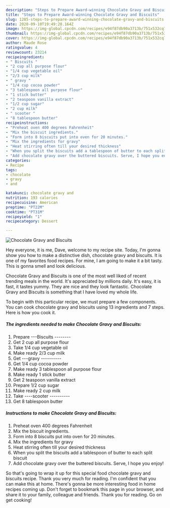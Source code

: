 ```yaml
---
description: "Steps to Prepare Award-winning Chocolate Gravy and Biscuits"
title: "Steps to Prepare Award-winning Chocolate Gravy and Biscuits"
slug: 1285-steps-to-prepare-award-winning-chocolate-gravy-and-biscuits
date: 2020-09-10T19:49:28.164Z
image: https://img-global.cpcdn.com/recipes/e94f87db90a3713b/751x532cq70/chocolate-gravy-and-biscuits-recipe-main-photo.jpg
thumbnail: https://img-global.cpcdn.com/recipes/e94f87db90a3713b/751x532cq70/chocolate-gravy-and-biscuits-recipe-main-photo.jpg
cover: https://img-global.cpcdn.com/recipes/e94f87db90a3713b/751x532cq70/chocolate-gravy-and-biscuits-recipe-main-photo.jpg
author: Maude Rose
ratingvalue: 4
reviewcount: 23214
recipeingredient:
- " Biscuits "
- "2 cup all purpose flour"
- "1/4 cup vegetable oil"
- "2/3 cup milk"
- " gravy "
- "1/4 cup cocoa powder"
- "3 tablespoon all purpose flour"
- "1 stick butter"
- "2 teaspoon vanilla extract"
- "1/2 cup sugar"
- "2 cup milk"
- " scooter "
- "8 tablespoon butter"
recipeinstructions:
- "Preheat oven 400 degrees Fahrenheit"
- "Mix the biscuit ingredients."
- "Form into 8 biscuits put into oven for 20 minutes."
- "Mix the ingredients for gravy"
- "Heat stirring often till your desired thickness"
- "When you split the biscuits add a tablespoon of butter to each split biscuit"
- "Add chocolate gravy over the buttered biscuits. Serve, I hope you enjoy!"
categories:
- Recipe
tags:
- chocolate
- gravy
- and

katakunci: chocolate gravy and 
nutrition: 193 calories
recipecuisine: American
preptime: "PT22M"
cooktime: "PT31M"
recipeyield: "1"
recipecategory: Dessert

---
```



![Chocolate Gravy and Biscuits](https://img-global.cpcdn.com/recipes/e94f87db90a3713b/751x532cq70/chocolate-gravy-and-biscuits-recipe-main-photo.jpg)

Hey everyone, it is me, Dave, welcome to my recipe site. Today, I'm gonna show you how to make a distinctive dish, chocolate gravy and biscuits. It is one of my favorites food recipes. For mine, I am going to make it a bit tasty. This is gonna smell and look delicious.

Chocolate Gravy and Biscuits is one of the most well liked of recent trending meals in the world. It's appreciated by millions daily. It's easy, it is fast, it tastes yummy. They are nice and they look fantastic. Chocolate Gravy and Biscuits is something that I have loved my whole life.




To begin with this particular recipe, we must prepare a few components. You can cook chocolate gravy and biscuits using 13 ingredients and 7 steps. Here is how you cook it.

<!--inarticleads1-->

##### The ingredients needed to make Chocolate Gravy and Biscuits:

1. Prepare  ---Biscuits --------
1. Get 2 cup all purpose flour
1. Take 1/4 cup vegetable oil
1. Make ready 2/3 cup milk
1. Get  ---gravy ----------
1. Get 1/4 cup cocoa powder
1. Make ready 3 tablespoon all purpose flour
1. Make ready 1 stick butter
1. Get 2 teaspoon vanilla extract
1. Prepare 1/2 cup sugar
1. Make ready 2 cup milk
1. Take  ----scooter ----------
1. Get 8 tablespoon butter




<!--inarticleads2-->

##### Instructions to make Chocolate Gravy and Biscuits:

1. Preheat oven 400 degrees Fahrenheit
1. Mix the biscuit ingredients.
1. Form into 8 biscuits put into oven for 20 minutes.
1. Mix the ingredients for gravy
1. Heat stirring often till your desired thickness
1. When you split the biscuits add a tablespoon of butter to each split biscuit
1. Add chocolate gravy over the buttered biscuits. Serve, I hope you enjoy!




So that's going to wrap it up for this special food chocolate gravy and biscuits recipe. Thank you very much for reading. I'm confident that you can make this at home. There's gonna be more interesting food in home recipes coming up. Don't forget to bookmark this page in your browser, and share it to your family, colleague and friends. Thank you for reading. Go on get cooking!
